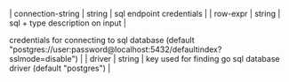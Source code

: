 | connection-string | string | sql endpoint credentials |
| row-expr | string | sql + type description on input |


credentials for connecting to sql database (default "postgres://user:password@localhost:5432/defaultindex?sslmode=disable") |
| driver | string | key used for finding go sql database driver (default "postgres") |
